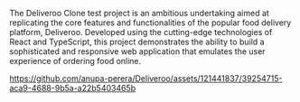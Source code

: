 The Deliveroo Clone test project is an ambitious undertaking aimed at replicating the core features and functionalities of the popular food delivery platform, Deliveroo. Developed using the cutting-edge technologies of React and TypeScript, this project demonstrates the ability to build a sophisticated and responsive web application that emulates the user experience of ordering food online.




https://github.com/anupa-perera/Deliveroo/assets/121441837/39254715-aca9-4688-9b5a-a22b5403465b

